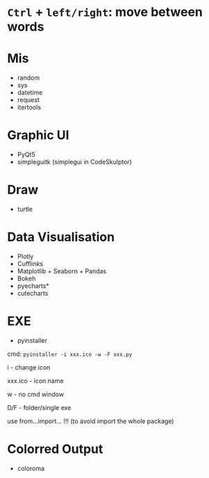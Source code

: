 # `Ctrl` + `left/right`: move between words

# Mis

- random
- sys
- datetime
- request
- itertools


# Graphic UI

- PyQt5
- simpleguitk (simplegui in CodeSkulptor)


# Draw

- turtle


# Data Visualisation

- Plotly
- Cufflinks
- Matplotlib + Seaborn + Pandas
- Bokeh
- pyecharts*
- cutecharts


# EXE

- pyinstaller

cmd: ```pyinstaller -i xxx.ico -w -F xxx.py```

i - change icon

xxx.ico - icon name

w - no cmd window

D/F - folder/single exe

use from...import... !!! (to avoid import the whole package)


# Colorred Output

- coloroma
